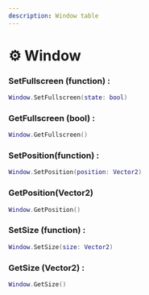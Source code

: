 ```yaml
---
description: Window table
---
```


# ⚙️ Window

### SetFullscreen (function) :

```lua
Window.SetFullscreen(state: bool)
```

### GetFullscreen (bool) :

```lua
Window.GetFullscreen()
```

### SetPosition(function) :

```lua
Window.SetPosition(position: Vector2)
```

### GetPosition(Vector2)

```lua
Window.GetPosition()
```

### SetSize (function) :

```lua
Window.SetSize(size: Vector2)
```

### GetSize (Vector2) :

```lua
Window.GetSize()
```

